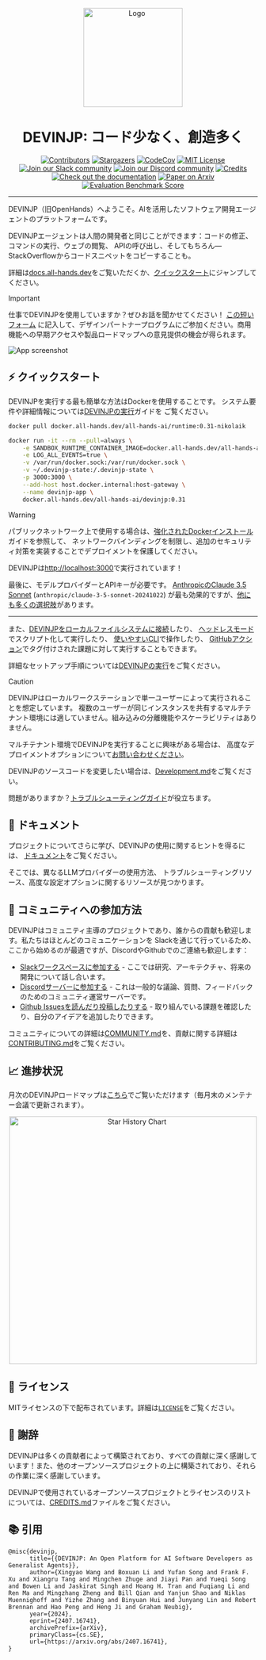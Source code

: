 <a name="readme-top"></a>

<div align="center">
  <img src="./docs/static/img/logo.png" alt="Logo" width="200">
  <h1 align="center">DEVINJP: コード少なく、創造多く</h1>
</div>


<div align="center">
  <a href="https://github.com/All-Hands-AI/DEVINJP/graphs/contributors"><img src="https://img.shields.io/github/contributors/All-Hands-AI/DEVINJP?style=for-the-badge&color=blue" alt="Contributors"></a>
  <a href="https://github.com/All-Hands-AI/DEVINJP/stargazers"><img src="https://img.shields.io/github/stars/All-Hands-AI/DEVINJP?style=for-the-badge&color=blue" alt="Stargazers"></a>
  <a href="https://codecov.io/github/All-Hands-AI/DEVINJP?branch=main"><img alt="CodeCov" src="https://img.shields.io/codecov/c/github/All-Hands-AI/DEVINJP?style=for-the-badge&color=blue"></a>
  <a href="https://github.com/All-Hands-AI/DEVINJP/blob/main/LICENSE"><img src="https://img.shields.io/github/license/All-Hands-AI/DEVINJP?style=for-the-badge&color=blue" alt="MIT License"></a>
  <br/>
  <a href="https://join.slack.com/t/devinjp-ai/shared_invite/zt-2ngejmfw6-9gW4APWOC9XUp1n~SiQ6iw"><img src="https://img.shields.io/badge/Slack-Join%20Us-red?logo=slack&logoColor=white&style=for-the-badge" alt="Join our Slack community"></a>
  <a href="https://discord.gg/ESHStjSjD4"><img src="https://img.shields.io/badge/Discord-Join%20Us-purple?logo=discord&logoColor=white&style=for-the-badge" alt="Join our Discord community"></a>
  <a href="https://github.com/All-Hands-AI/DEVINJP/blob/main/CREDITS.md"><img src="https://img.shields.io/badge/Project-Credits-blue?style=for-the-badge&color=FFE165&logo=github&logoColor=white" alt="Credits"></a>
  <br/>
  <a href="https://docs.all-hands.dev/modules/usage/getting-started"><img src="https://img.shields.io/badge/Documentation-000?logo=googledocs&logoColor=FFE165&style=for-the-badge" alt="Check out the documentation"></a>
  <a href="https://arxiv.org/abs/2407.16741"><img src="https://img.shields.io/badge/Paper%20on%20Arxiv-000?logoColor=FFE165&logo=arxiv&style=for-the-badge" alt="Paper on Arxiv"></a>
  <a href="https://huggingface.co/spaces/DEVINJP/evaluation"><img src="https://img.shields.io/badge/Benchmark%20score-000?logoColor=FFE165&logo=huggingface&style=for-the-badge" alt="Evaluation Benchmark Score"></a>
  <hr>
</div>

DEVINJP（旧OpenHands）へようこそ。AIを活用したソフトウェア開発エージェントのプラットフォームです。

DEVINJPエージェントは人間の開発者と同じことができます：コードの修正、コマンドの実行、ウェブの閲覧、
APIの呼び出し、そしてもちろん—StackOverflowからコードスニペットをコピーすることも。

詳細は[docs.all-hands.dev](https://docs.all-hands.dev)をご覧いただくか、[クイックスタート](#-quick-start)にジャンプしてください。

> [!IMPORTANT]
> 仕事でDEVINJPを使用していますか？ぜひお話を聞かせてください！
> [この短いフォーム](https://docs.google.com/forms/d/e/1FAIpQLSet3VbGaz8z32gW9Wm-Grl4jpt5WgMXPgJ4EDPVmCETCBpJtQ/viewform)
> に記入して、デザインパートナープログラムにご参加ください。商用機能への早期アクセスや製品ロードマップへの意見提供の機会が得られます。

![App screenshot](./docs/static/img/screenshot.png)

## ⚡ クイックスタート

DEVINJPを実行する最も簡単な方法はDockerを使用することです。
システム要件や詳細情報については[DEVINJPの実行](https://docs.all-hands.dev/modules/usage/installation)ガイドを
ご覧ください。

```bash
docker pull docker.all-hands.dev/all-hands-ai/runtime:0.31-nikolaik

docker run -it --rm --pull=always \
    -e SANDBOX_RUNTIME_CONTAINER_IMAGE=docker.all-hands.dev/all-hands-ai/runtime:0.31-nikolaik \
    -e LOG_ALL_EVENTS=true \
    -v /var/run/docker.sock:/var/run/docker.sock \
    -v ~/.devinjp-state:/.devinjp-state \
    -p 3000:3000 \
    --add-host host.docker.internal:host-gateway \
    --name devinjp-app \
    docker.all-hands.dev/all-hands-ai/devinjp:0.31
```

> [!WARNING]
> パブリックネットワーク上で使用する場合は、[強化されたDockerインストール](https://docs.all-hands.dev/modules/usage/runtimes/docker#hardened-docker-installation)ガイドを参照して、
> ネットワークバインディングを制限し、追加のセキュリティ対策を実装することでデプロイメントを保護してください。

DEVINJPは[http://localhost:3000](http://localhost:3000)で実行されています！

最後に、モデルプロバイダーとAPIキーが必要です。
[AnthropicのClaude 3.5 Sonnet](https://www.anthropic.com/api) (`anthropic/claude-3-5-sonnet-20241022`)
が最も効果的ですが、[他にも多くの選択肢](https://docs.all-hands.dev/modules/usage/llms)があります。

---

また、[DEVINJPをローカルファイルシステムに接続](https://docs.all-hands.dev/modules/usage/runtimes/docker#connecting-to-your-filesystem)したり、
[ヘッドレスモード](https://docs.all-hands.dev/modules/usage/how-to/headless-mode)でスクリプト化して実行したり、
[使いやすいCLI](https://docs.all-hands.dev/modules/usage/how-to/cli-mode)で操作したり、
[GitHubアクション](https://docs.all-hands.dev/modules/usage/how-to/github-action)でタグ付けされた課題に対して実行することもできます。

詳細なセットアップ手順については[DEVINJPの実行](https://docs.all-hands.dev/modules/usage/installation)をご覧ください。

> [!CAUTION]
> DEVINJPはローカルワークステーションで単一ユーザーによって実行されることを想定しています。
> 複数のユーザーが同じインスタンスを共有するマルチテナント環境には適していません。組み込みの分離機能やスケーラビリティはありません。
>
> マルチテナント環境でDEVINJPを実行することに興味がある場合は、
> 高度なデプロイメントオプションについて[お問い合わせください](https://docs.google.com/forms/d/e/1FAIpQLSet3VbGaz8z32gW9Wm-Grl4jpt5WgMXPgJ4EDPVmCETCBpJtQ/viewform)。

DEVINJPのソースコードを変更したい場合は、[Development.md](https://github.com/All-Hands-AI/DEVINJP/blob/main/Development.md)をご覧ください。

問題がありますか？[トラブルシューティングガイド](https://docs.all-hands.dev/modules/usage/troubleshooting)が役立ちます。

## 📖 ドキュメント

プロジェクトについてさらに学び、DEVINJPの使用に関するヒントを得るには、
[ドキュメント](https://docs.all-hands.dev/modules/usage/getting-started)をご覧ください。

そこでは、異なるLLMプロバイダーの使用方法、
トラブルシューティングリソース、高度な設定オプションに関するリソースが見つかります。

## 🤝 コミュニティへの参加方法

DEVINJPはコミュニティ主導のプロジェクトであり、誰からの貢献も歓迎します。私たちはほとんどのコミュニケーションを
Slackを通じて行っているため、ここから始めるのが最適ですが、DiscordやGithubでのご連絡も歓迎します：

- [Slackワークスペースに参加する](https://join.slack.com/t/devinjp-ai/shared_invite/zt-2ngejmfw6-9gW4APWOC9XUp1n~SiQ6iw) - ここでは研究、アーキテクチャ、将来の開発について話し合います。
- [Discordサーバーに参加する](https://discord.gg/ESHStjSjD4) - これは一般的な議論、質問、フィードバックのためのコミュニティ運営サーバーです。
- [Github Issuesを読んだり投稿したりする](https://github.com/All-Hands-AI/DEVINJP/issues) - 取り組んでいる課題を確認したり、自分のアイデアを追加したりできます。

コミュニティについての詳細は[COMMUNITY.md](./COMMUNITY.md)を、貢献に関する詳細は[CONTRIBUTING.md](./CONTRIBUTING.md)をご覧ください。

## 📈 進捗状況

月次のDEVINJPロードマップは[こちら](https://github.com/orgs/All-Hands-AI/projects/1)でご覧いただけます（毎月末のメンテナー会議で更新されます）。

<p align="center">
  <a href="https://star-history.com/#All-Hands-AI/DEVINJP&Date">
    <img src="https://api.star-history.com/svg?repos=All-Hands-AI/DEVINJP&type=Date" width="500" alt="Star History Chart">
  </a>
</p>

## 📜 ライセンス

MITライセンスの下で配布されています。詳細は[`LICENSE`](./LICENSE)をご覧ください。

## 🙏 謝辞

DEVINJPは多くの貢献者によって構築されており、すべての貢献に深く感謝しています！また、他のオープンソースプロジェクトの上に構築されており、それらの作業に深く感謝しています。

DEVINJPで使用されているオープンソースプロジェクトとライセンスのリストについては、[CREDITS.md](./CREDITS.md)ファイルをご覧ください。

## 📚 引用

```
@misc{devinjp,
      title={{DEVINJP: An Open Platform for AI Software Developers as Generalist Agents}},
      author={Xingyao Wang and Boxuan Li and Yufan Song and Frank F. Xu and Xiangru Tang and Mingchen Zhuge and Jiayi Pan and Yueqi Song and Bowen Li and Jaskirat Singh and Hoang H. Tran and Fuqiang Li and Ren Ma and Mingzhang Zheng and Bill Qian and Yanjun Shao and Niklas Muennighoff and Yizhe Zhang and Binyuan Hui and Junyang Lin and Robert Brennan and Hao Peng and Heng Ji and Graham Neubig},
      year={2024},
      eprint={2407.16741},
      archivePrefix={arXiv},
      primaryClass={cs.SE},
      url={https://arxiv.org/abs/2407.16741},
}
```
